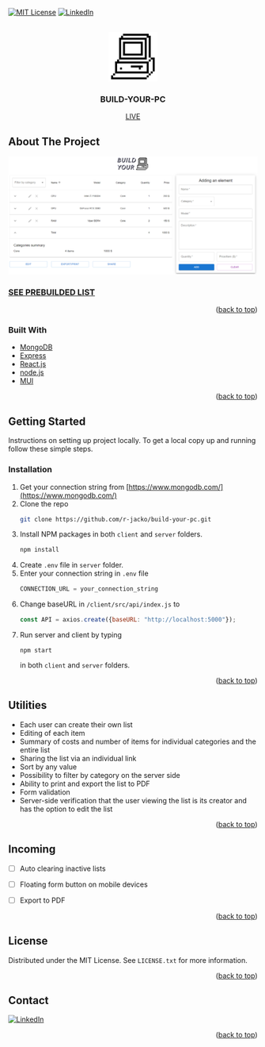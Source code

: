 <div id="top"></div>

[![MIT License][license-shield]](https://github.com/r-jacko/build-your-pc/blob/main/LICENSE.txt)
[![LinkedIn][linkedin-shield]][linkedin-url]




<!-- PROJECT LOGO -->
<br />
<div align="center">
  <a href="https://github.com/r-jacko/build-your-pc">
    <img src="images/logo.png" alt="Logo" width="100" height="100">
  </a>

  <h3 align="center">BUILD-YOUR-PC</h3>

  <a href="https://build-your-pc.netlify.app/">LIVE</a>
</div>

## About The Project

[![Product Name Screen Shot][product-screenshot]](https://example.com)

### [SEE PREBUILDED LIST](https://build-your-pc.netlify.app/09686dfff4eb4e3381f95815737032c3)

<p align="right">(<a href="#top">back to top</a>)</p>



### Built With

* [MongoDB](https://www.mongodb.com/)
* [Express](https://expressjs.com/)
* [React.js](https://reactjs.org/)
* [node.js](https://nodejs.org/)
* [MUI](https://mui.com/)

<p align="right">(<a href="#top">back to top</a>)</p>

## Getting Started

Instructions on setting up project locally.
To get a local copy up and running follow these simple steps.

### Installation

1. Get your connection string from  [https://www.mongodb.com/](https://www.mongodb.com/)
2. Clone the repo
   ```sh
   git clone https://github.com/r-jacko/build-your-pc.git
   ```
3. Install NPM packages in both `client` and `server` folders.
   ```sh
   npm install
   ```
4. Create `.env` file in `server` folder.  
5. Enter your connection string in `.env` file
   ```js
   CONNECTION_URL = your_connection_string
   ```
6. Change baseURL in `/client/src/api/index.js` to 
   ```js
   const API = axios.create({baseURL: "http://localhost:5000"});
   ```
7. Run server and client by typing 
   ```
   npm start
   ```
   in both `client` and `server` folders.

<p align="right">(<a href="#top">back to top</a>)</p>


## Utilities

- Each user can create their own list
- Editing of each item
- Summary of costs and number of items for individual categories and the entire list
- Sharing the list via an individual link
- Sort by any value
- Possibility to filter by category on the server side
- Ability to print and export the list to PDF
- Form validation
- Server-side verification that the user viewing the list is its creator and has the option to edit the list

<p align="right">(<a href="#top">back to top</a>)</p>



<!-- ROADMAP -->
## Incoming

- [ ] Auto clearing inactive lists
- [ ] Floating form button on mobile devices
- [ ] Export to PDF


<p align="right">(<a href="#top">back to top</a>)</p>


## License

Distributed under the MIT License. See `LICENSE.txt` for more information.

<p align="right">(<a href="#top">back to top</a>)</p>



<!-- CONTACT -->
## Contact

[![LinkedIn][linkedin-shield]][linkedin-url]

<p align="right">(<a href="#top">back to top</a>)</p>


[license-shield]: https://img.shields.io/github/license/othneildrew/Best-README-Template.svg?style=for-the-badge
[license-url]: https://github.com/r-jacko/build-your-pc/blob/main/LICENSE.txt
[linkedin-shield]: https://img.shields.io/badge/-LinkedIn-black.svg?style=for-the-badge&logo=linkedin&colorB=555
[linkedin-url]: https://www.linkedin.com/in/jacek-roszak-892123234/
[product-screenshot]: images/page.png